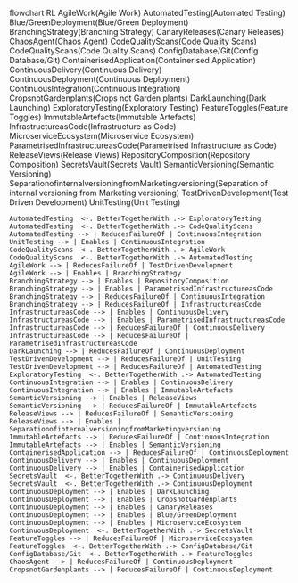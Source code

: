 flowchart RL
    AgileWork(Agile Work)
    AutomatedTesting(Automated Testing)
    Blue/GreenDeployment(Blue/Green Deployment)
    BranchingStrategy(Branching Strategy)
    CanaryReleases(Canary Releases)
    ChaosAgent(Chaos Agent)
    CodeQualityScans(Code Quality Scans)
    CodeQualityScans(Code Quality Scans)
    ConfigDatabase/Git(Config Database/Git)
    ContainerisedApplication(Containerised Application)
    ContinuousDelivery(Continuous Delivery)
    ContinuousDeployment(Continuous Deployment)
    ContinuousIntegration(Continuous Integration)
    CropsnotGardenplants(Crops not Garden plants)
    DarkLaunching(Dark Launching)
    ExploratoryTesting(Exploratory Testing)
    FeatureToggles(Feature Toggles)
    ImmutableArtefacts(Immutable Artefacts)
    InfrastructureasCode(Infrastructure as Code)
    MicroserviceEcosystem(Microservice Ecosystem)
    ParametrisedInfrastructureasCode(Parametrised Infrastructure as Code)
    ReleaseViews(Release Views)
    RepositoryComposition(Repository Composition)
    SecretsVault(Secrets Vault)
    SemanticVersioning(Semantic Versioning)
    SeparationofinternalversioningfromMarketingversioning(Separation of internal versioning from Marketing versioning)
    TestDrivenDevelopment(Test Driven Development)
    UnitTesting(Unit Testing)

    AutomatedTesting  <-. BetterTogetherWith .-> ExploratoryTesting
    AutomatedTesting  <-. BetterTogetherWith .-> CodeQualityScans
    AutomatedTesting --> | ReducesFailureOf | ContinuousIntegration
    UnitTesting --> | Enables | ContinuousIntegration
    CodeQualityScans  <-. BetterTogetherWith .-> AgileWork
    CodeQualityScans  <-. BetterTogetherWith .-> AutomatedTesting
    AgileWork --> | ReducesFailureOf | TestDrivenDevelopment
    AgileWork --> | Enables | BranchingStrategy
    BranchingStrategy --> | Enables | RepositoryComposition
    BranchingStrategy --> | Enables | ParametrisedInfrastructureasCode
    BranchingStrategy --> | ReducesFailureOf | ContinuousIntegration
    BranchingStrategy --> | ReducesFailureOf | InfrastructureasCode
    InfrastructureasCode --> | Enables | ContinuousDelivery
    InfrastructureasCode --> | Enables | ParametrisedInfrastructureasCode
    InfrastructureasCode --> | ReducesFailureOf | ContinuousDelivery
    InfrastructureasCode --> | ReducesFailureOf | ParametrisedInfrastructureasCode
    DarkLaunching --> | ReducesFailureOf | ContinuousDeployment
    TestDrivenDevelopment --> | ReducesFailureOf | UnitTesting
    TestDrivenDevelopment --> | ReducesFailureOf | AutomatedTesting
    ExploratoryTesting  <-. BetterTogetherWith .-> AutomatedTesting
    ContinuousIntegration --> | Enables | ContinuousDelivery
    ContinuousIntegration --> | Enables | ImmutableArtefacts
    SemanticVersioning --> | Enables | ReleaseViews
    SemanticVersioning --> | ReducesFailureOf | ImmutableArtefacts
    ReleaseViews --> | ReducesFailureOf | SemanticVersioning
    ReleaseViews --> | Enables | SeparationofinternalversioningfromMarketingversioning
    ImmutableArtefacts --> | ReducesFailureOf | ContinuousIntegration
    ImmutableArtefacts --> | Enables | SemanticVersioning
    ContainerisedApplication --> | ReducesFailureOf | ContinuousDeployment
    ContinuousDelivery --> | Enables | ContinuousDeployment
    ContinuousDelivery --> | Enables | ContainerisedApplication
    SecretsVault  <-. BetterTogetherWith .-> ContinuousDelivery
    SecretsVault  <-. BetterTogetherWith .-> ContinuousDeployment
    ContinuousDeployment --> | Enables | DarkLaunching
    ContinuousDeployment --> | Enables | CropsnotGardenplants
    ContinuousDeployment --> | Enables | CanaryReleases
    ContinuousDeployment --> | Enables | Blue/GreenDeployment
    ContinuousDeployment --> | Enables | MicroserviceEcosystem
    ContinuousDeployment  <-. BetterTogetherWith .-> SecretsVault
    FeatureToggles --> | ReducesFailureOf | MicroserviceEcosystem
    FeatureToggles  <-. BetterTogetherWith .-> ConfigDatabase/Git
    ConfigDatabase/Git  <-. BetterTogetherWith .-> FeatureToggles
    ChaosAgent --> | ReducesFailureOf | ContinuousDeployment
    CropsnotGardenplants --> | ReducesFailureOf | ContinuousDeployment
